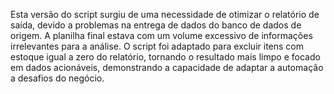 Esta versão do script surgiu de uma necessidade de otimizar o relatório de saída, devido a problemas na entrega de dados do banco de dados de origem. A planilha final estava com um volume excessivo de informações irrelevantes para a análise. O script foi adaptado para excluir itens com estoque igual a zero do relatório, tornando o resultado mais limpo e focado em dados acionáveis, demonstrando a capacidade de adaptar a automação a desafios do negócio.
